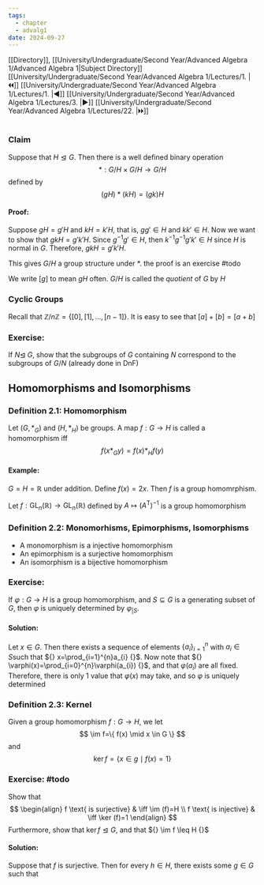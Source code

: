 ```yaml
---
tags:
  - chapter
  - advalg1
date: 2024-09-27
---
```

[[Directory]], [[University/Undergraduate/Second Year/Advanced Algebra 1/Advanced Algebra 1|Subject Directory]]
[[University/Undergraduate/Second Year/Advanced Algebra 1/Lectures/1. |🞀🞀]] [[University/Undergraduate/Second Year/Advanced Algebra 1/Lectures/1. |◀]] [[University/Undergraduate/Second Year/Advanced Algebra 1/Lectures/3. |▶]] [[University/Undergraduate/Second Year/Advanced Algebra 1/Lectures/22. |🞂🞂]]
# 
## 
### Claim
Suppose that ${} H \trianglelefteq G {}$. Then there is a well defined binary operation
$$
*: G/H \times  G /H \to{} G / H
$$
defined by
$$
(gH)*(kH)=(gk)H
$$
#### Proof:
Suppose ${} gH=g'H {}$ and ${} kH=k'H {}$, that is, ${} gg' \in H {}$ and ${} kk' \in H {}$. Now we want to show that
${} gkH=g'k'H {}$. Since ${} g^{-1}g' \in H {}$, then ${} k^{-1}g^{-1}g'k' \in H {}$ since $H {}$ is normal in $G {}$. Therefore, ${} gkH=g'k'H {}$. 

This gives ${} G /H {}$ a group structure under $* {}$.
the proof is an exercise #todo 

We write ${} [g] {}$ to mean $gH {}$ often. ${} G /H {}$ is called the *quotient* of $G {}$ by $H {}$
### Cyclic Groups
Recall that ${} \mathbb{Z} / n\mathbb{Z}=\{ [0],\, [1],\, \dots,\, [n-1] \} {}$. It is easy to see that ${} [a]+[b]=[a+b] {}$
### Exercise: 
If $N \trianglelefteq \; G {}$, show that the subgroups of ${} G {}$ containing $N {}$ correspond to the subgroups of ${} G/ N {}$ (already done in DnF)
## Homomorphisms and Isomorphisms
### Definition 2.1: Homomorphism
Let ${} (G, *_{G}) {}$ and ${} (H,\, *_{H}) {}$ be groups. A map ${} f:G\to{}H {}$ is called a homomorphism iff
$$
f(x*_{G}y)=f(x)*_{H} f(y)
$$
#### Example:
${} G=H=\mathbb{R} {}$ under addition. Define ${} f(x)=2x {}$. Then $f {}$ is a group homomrphism.

Let ${} f:\mathrm{GL}_{n}(\mathbb{R})\to{} \mathrm{GL}_{n}(\mathbb{R}) {}$ defined by ${} A \mapsto (A^{\mathrm{T}})^{-1} {}$ is a group homomorphism
### Definition 2.2: Monomorhisms, Epimorphisms, Isomorphisms
- A monomorphism is a injective homomorphism
- An epimorphism is a surjective homomorphism
- An isomorphism is a bijective homomorphism
### Exercise: 
If ${} \varphi: G\to{}H {}$ is a group homomorphism, and ${} S \subseteq  G {}$ is a generating subset of $G {}$, then ${} \varphi {}$ is uniquely determined by ${} \varphi_{|S} {}$.
#### Solution:
Let ${} x \in  G {}$. Then there exists a sequence of elements ${} \{ a_{i} \}_{i=1}^{n} {}$ with ${} a_{i} \in  S {}$such that ${} x=\prod_{i=1}^{n}a_{i} {}$. Now note that ${} \varphi(x)=\prod_{i=0}^{n}\varphi(a_{i})  {}$, and that ${} \varphi(a_{i}) {}$ are all fixed. Therefore, there is only 1 value that ${} \varphi(x) {}$ may take, and so ${} \varphi {}$ is uniquely determined
### Definition 2.3: Kernel
Given a group homomorphism ${} f:G\to{}H {}$, we let 
$$
\im f=\{ f(x) \mid x \in G \}
$$
and 
$$
\ker f=\{ x \in  g \mid f(x)=1\}
$$
### Exercise: #todo 
Show that
$$
\begin{align}
 f \text{ is surjective}  & \iff \im (f)=H  \\
f \text{ is injective}  & \iff \ker (f)=1
 \end{align}
$$
Furthermore, show that ${} \ker f \trianglelefteq G {}$, and that ${} \im f \leq H {}$
#### Solution:
Suppose that $f {}$ is surjective. Then for every ${} h \in H {}$, there exists some ${} g \in G {}$ such that 